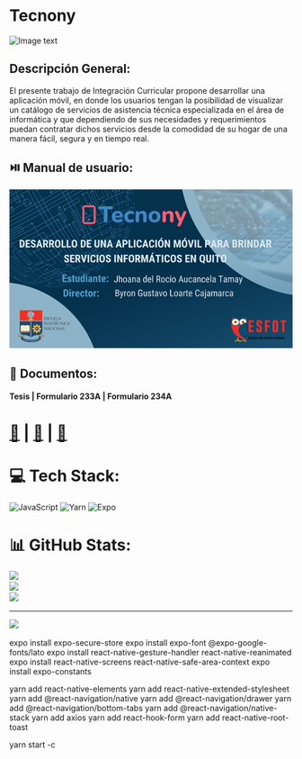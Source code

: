 # Tecnony

![Image text](https://res.cloudinary.com/dlzylh5f6/image/upload/v1675559741/logo/Group_135_ixamwq.png)

## Descripción General:
El presente trabajo de Integración Curricular propone desarrollar una aplicación móvil, en donde los usuarios tengan la posibilidad de visualizar un catálogo de servicios de asistencia técnica especializada en el área de informática y que dependiendo de sus necesidades y requerimientos puedan contratar dichos servicios desde la comodidad de su hogar de una manera fácil, segura y en tiempo real.

## ⏯️ Manual de usuario:

[![Video](https://github.com/JhoanaAucancela/img/blob/main/banner.png)](https://youtu.be/HFS2TcoJXvg)

## 📄 Documentos:

#### Tesis    |   Formulario 233A     |    Formulario 234A
# [📑](https://github.com/JhoanaAucancela/tecnony/blob/Documentos/Tesis-Jhoana.pdf)   |   [📑](https://github.com/JhoanaAucancela/tecnony/blob/Documentos/F_AA_233A.pdf)   |  [📑](https://github.com/JhoanaAucancela/tecnony/blob/Documentos/F_AA_234A.pdf)


# 💻 Tech Stack:
![JavaScript](https://img.shields.io/badge/javascript-%23323330.svg?style=for-the-badge&logo=javascript&logoColor=%23F7DF1E) ![Yarn](https://img.shields.io/badge/yarn-%232C8EBB.svg?style=for-the-badge&logo=yarn&logoColor=white) ![Expo](https://img.shields.io/badge/expo-1C1E24?style=for-the-badge&logo=expo&logoColor=#D04A37)


# 📊 GitHub Stats:
![](https://github-readme-stats.vercel.app/api?username=JhoanaAucancela&theme=dark&hide_border=false&include_all_commits=false&count_private=false)<br/>
![](https://github-readme-streak-stats.herokuapp.com/?user=JhoanaAucancela&theme=dark&hide_border=false)<br/>
![](https://github-readme-stats.vercel.app/api/top-langs/?username=JhoanaAucancela&theme=dark&hide_border=false&include_all_commits=false&count_private=false&layout=compact)

---
[![](https://epnecuador-my.sharepoint.com/:i:/g/personal/jhoana_aucancela_epn_edu_ec/EWl08WYo9lxMtbeGvwZeMXMB8qEL68O2_pO7jfWEd4gj0w?e=sZadbn)](https://visitcount.itsvg.in)

<!-- Proudly created with GPRM ( https://gprm.itsvg.in ) -->



expo install expo-secure-store 
expo install expo-font @expo-google-fonts/lato 
expo install react-native-gesture-handler react-native-reanimated 
expo install react-native-screens react-native-safe-area-context 
expo install expo-constants

yarn add react-native-elements 
yarn add react-native-extended-stylesheet 
yarn add @react-navigation/native 
yarn add @react-navigation/drawer 
yarn add @react-navigation/bottom-tabs 
yarn add @react-navigation/native-stack 
yarn add axios 
yarn add react-hook-form 
yarn add react-native-root-toast


yarn start -c


